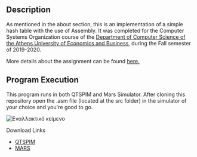 ## Description
As mentioned in the about section, this is an implementation of a simple hash table with the use of Assembly. It was completed for the Computer Systems Organization course of the [Department of Computer Science of the Athens University of Economics and Business](https://www.dept.aueb.gr/el/cs), during the Fall semester of 2019-2020.  

More details about the assignment can be found [here.](https://github.com/nevwalkalone/Computer-Systems-Organization-2019-2020-AUEB/blob/main/project-announcement.pdf)

## Program Execution
This program runs in both QTSPIM and Mars Simulator. After cloning this repository open the .asm file (located at the src folder) in the simulator of your choice and you're good to go.


![Εναλλακτικό κείμενο](https://github.com/nevwalkalone/Computer-Systems-Organization-2019-2020-AUEB/blob/main/images/exec_example.png)

Download Links
* [QTSPIM](http://spimsimulator.sourceforge.net/)
* [MARS](http://courses.missouristate.edu/kenvollmar/mars/)



